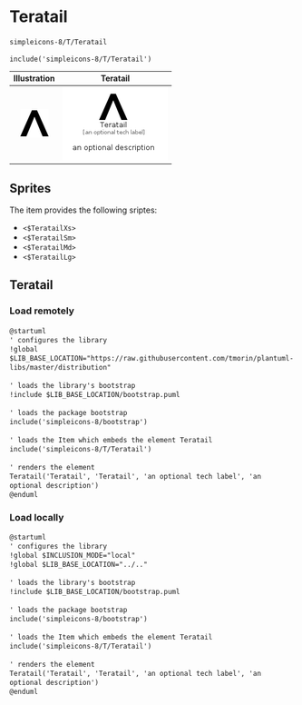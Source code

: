 # Teratail


```text
simpleicons-8/T/Teratail
```

```text
include('simpleicons-8/T/Teratail')
```



| Illustration | Teratail |
| :---: | :---: |
| ![illustration for Illustration](../../simpleicons-8/T/Teratail.png) | ![illustration for Teratail](../../simpleicons-8/T/Teratail.Local.png) |



## Sprites
The item provides the following sriptes:

- `<$TeratailXs>`
- `<$TeratailSm>`
- `<$TeratailMd>`
- `<$TeratailLg>`





## Teratail

### Load remotely
```plantuml
@startuml
' configures the library
!global $LIB_BASE_LOCATION="https://raw.githubusercontent.com/tmorin/plantuml-libs/master/distribution"

' loads the library's bootstrap
!include $LIB_BASE_LOCATION/bootstrap.puml

' loads the package bootstrap
include('simpleicons-8/bootstrap')

' loads the Item which embeds the element Teratail
include('simpleicons-8/T/Teratail')

' renders the element
Teratail('Teratail', 'Teratail', 'an optional tech label', 'an optional description')
@enduml
```

### Load locally
```plantuml
@startuml
' configures the library
!global $INCLUSION_MODE="local"
!global $LIB_BASE_LOCATION="../.."

' loads the library's bootstrap
!include $LIB_BASE_LOCATION/bootstrap.puml

' loads the package bootstrap
include('simpleicons-8/bootstrap')

' loads the Item which embeds the element Teratail
include('simpleicons-8/T/Teratail')

' renders the element
Teratail('Teratail', 'Teratail', 'an optional tech label', 'an optional description')
@enduml
```

